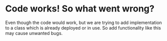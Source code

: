 # Code works! So what went wrong?

Even though the code would work, but we are trying to add implementation to a class which is already deployed or in use. So add functionality like this may cause unwanted bugs.